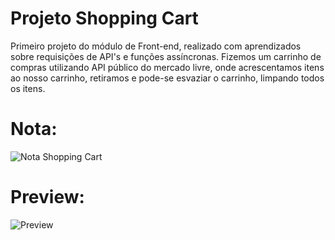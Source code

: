 # Projeto Shopping Cart

Primeiro projeto do módulo de Front-end, realizado com aprendizados sobre requisições de API's e funções assíncronas. Fizemos um carrinho de compras utilizando API público do mercado livre, onde acrescentamos itens ao nosso carrinho, retiramos e pode-se esvaziar o carrinho, limpando todos os itens. 

# Nota:
![Nota Shopping Cart](https://user-images.githubusercontent.com/101866542/172717788-c6225cc4-6fc4-46da-a13b-36dda4f3542c.png)

# Preview: 
![Preview](https://user-images.githubusercontent.com/101866542/172718195-c2805a1f-7e0d-41ef-a41e-234cfd7e7278.png)
